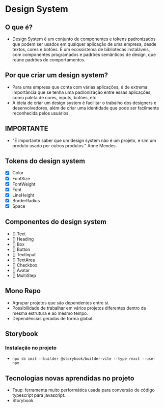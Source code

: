 # Design System
## O que é?
- Design System é um conjunto de componentes e tokens padronizados que podem ser usados em qualquer aplicação de uma empresa, desde textos, cores e botões. É um ecossistema de bibliotecas instaláveis, com componentes programados e padrões semânticos de design, que reúne padrões de comportamentos.

## Por que criar um design system?
- Para uma empresa que conta com várias aplicações, é de extrema importância que se tenha uma padronização entre essas aplicações, como paleta de cores, inputs, botões, etc.
- A ideia de criar um design system é facilitar o trabalho dos designers e desenvolvedores, além de criar uma identidade que pode ser facilmente reconhecida pelos usuários.

## IMPORTANTE
- "É importante saber que um design system não é um projeto, e sim um produto usado por outros produtos." Anne Mendes.

## Tokens  do design system
- [x] Color
- [x] FontSize
- [x] FontWeight
- [x] Font
- [x] LineHeight
- [x] BorderRadius
- [x] Space

## Componentes do design system
- [] Text
- [] Heading
- [] Box
- [] Button
- [] TextInput
- [] TextArea
- [] Checkbox
- [] Avatar
- [] MultiStep

## Mono Repo
- Agrupar projetos que são dependentes entre si.
- Possibilidade de trabalhar em vários projetos diferentes dentro da mesma estrutura e ao mesmo tempo.
- Dependências geradas de forma global.

## Storybook
### Instalação no projeto
- ```npx sb init --builder @storybook/builder-vite --type react --use-npm```

## Tecnologias novas aprendidas no projeto
- Tsup: ferramenta muito performática usada para conversão de código typescript para javascript.
- Storybook
